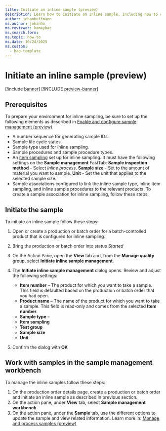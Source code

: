 ```yaml
---
title: Initiate an inline sample (preview)
description: Learn how to initiate an inline sample, including how to create a sample from a production order or batch order.
author: johanhoffmann
ms.author: johanho
ms.reviewer: kamaybac
ms.search.form: 
ms.topic: how-to
ms.date: 10/24/2025
ms.custom: 
  - bap-template
---
```


# Initiate an inline sample (preview)

[!include [banner](../../includes/banner.md)]
[!INCLUDE [preview-banner](~/../shared-content/shared/preview-includes/preview-banner.md)]
<!-- KFM: Preview until further notice -->

## Prerequisites

To prepare your environment for inline sampling, be sure to set up the following elements as described in [Enable and configure sample management (preview)](quality-sample-management-admin.md)

- A number sequence for generating sample IDs.
- Sample life cycle states.
- Sample type used for inline sampling.
- Sample procedures and sample procedure types.
- An [item sampling](quality-item-sampling.md) set up for inline sampling. It must have the following settings on the **Sample management** FastTab:
    **Sample inspection method** – Select *Inline process*.
    **Sample size** - Set to the amount of material you want to sample.
    **Unit** - Set the unit that applies to the selected sample size.
- Sample associations configured to link the inline sample type, inline item sampling, and inline sample procedures to the relevant products. To create a sample association for inline sampling, follow these steps:

## Initiate the sample

To initiate an inline sample follow these steps:

1. Open or create a production or batch order for a batch-controlled product that is configured for inline sampling.
1. Bring the production or batch order into status *Started*
1. On the Action Pane, open the **View** tab and, from the **Manage quality** group, select **Initiate inline sample management**.
1. The **Initiate inline sample management** dialog opens. Review and adjust the following settings:
    - **Item number** – The product for which you want to take a sample. This field is defaulted based on the production or batch order that you had open.
    - **Product name** – The name of the product for which you want to take a sample. This field is read-only and comes from the selected **Item number**.
    - **Sample type** – <!-- KFM: Continue here -->
    - **Item sampling**
    - **Test group**
    - **Sample size**
    - **Unit**



1. Confirm the dialog with **OK**

## Work with samples in the sample management workbench

To manage the inline samples follow these steps:

1. On the production order details page, create a production or batch order and initiate an inline sample as described in previous section.
1. On the action pane, under **View** tab, select **Sample management workbench**
1. On the action pane, under the **Sample** tab, use the different options to update the sample and view related information. Learn more in: [Manage and process samples (preview)](quality-sample-management-use.md)
